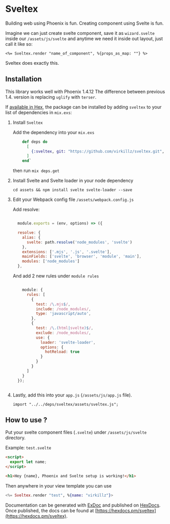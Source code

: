 # Sveltex

Building web using Phoenix is fun.
Creating component using Svelte is fun.

Imagine we can just create svelte component, save it as `wizard.svelte` inside our `/assets/js/svelte` and anytime we need it inside out layout, just call it like so:

`<%= Sveltex.render "name_of_component", %{props_as_map: ""} %>`

Sveltex does exactly this.

## Installation

This library works well with Phoenix 1.4.12
The difference between previous 1.4. version is replacing `uglify` with `terser`.

If [available in Hex](https://hex.pm/docs/publish), the package can be installed
by adding `sveltex` to your list of dependencies in `mix.exs`:

1. Install `Sveltex`

   Add the dependency into your `mix.exs`

   ```elixir
       def deps do
         [
           {:sveltex, git: "https://github.com/virkillz/sveltex.git", tag: "0.1.1"}
         ]
       end`

   ```

   then run `mix deps.get`

2. Install Svelte and Svelte loader in your node dependency

   `cd assets && npm install svelte svelte-loader --save`

3. Edit your Webpack config file `/assets/webpack.config.js`

   Add resolve:

   ```javascript

     module.exports = (env, options) => ({

     resolve: {
       alias: {
         svelte: path.resolve('node_modules', 'svelte')
       },
       extensions: ['.mjs', '.js', '.svelte'],
       mainFields: ['svelte', 'browser', 'module', 'main'],
       modules: ['node_modules']
     },
   ```

   And add 2 new rules under `module rules`

   ```javascript

       module: {
         rules: [
           {
             test: /\.mjs$/,
             include: /node_modules/,
             type: 'javascript/auto',
           },
           {
             test: /\.(html|svelte)$/,
             exclude: /node_modules/,
             use: {
               loader: 'svelte-loader',
               options: {
                 hotReload: true
               }
             }
           }
         ]
       }
     });
   ```


    ```

5. Lastly, add this into your `app.js` (`/assets/js/app.js` file).

   `import "../../deps/sveltex/assets/sveltex.js";`


## How to use ?

Put your svelte component files (`.svelte`) under `/assets/js/svelte` directory.

Example: `test.svelte`

```html
<script>
  export let name;
</script>

<h1>Hey {name}, Phoenix and Svelte setup is working!</h1>
```

Then anywhere in your view template you can use

```elixir
<%= Sveltex.render "test", %{name: "virkillz"}>
```

Documentation can be generated with [ExDoc](https://github.com/elixir-lang/ex_doc)
and published on [HexDocs](https://hexdocs.pm). Once published, the docs can
be found at [https://hexdocs.pm/sveltex](https://hexdocs.pm/sveltex).
